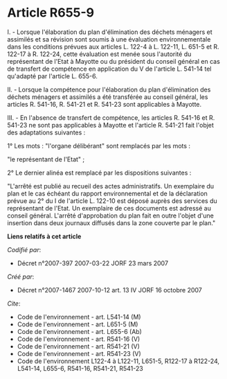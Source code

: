 # Article R655-9

I. - Lorsque l'élaboration du plan d'élimination des déchets ménagers et assimilés et sa révision sont soumis à une
évaluation environnementale dans les conditions prévues aux articles L. 122-4 à L. 122-11, L. 651-5 et R. 122-17 à R. 122-24,
cette évaluation est menée sous l'autorité du représentant de l'Etat à Mayotte ou du président du conseil général en cas de
transfert de compétence en application du V de l'article L. 541-14 tel qu'adapté par l'article L. 655-6.

II. - Lorsque la compétence pour l'élaboration du plan d'élimination des déchets ménagers et assimilés a été transférée au
conseil général, les articles R. 541-16, R. 541-21 et R. 541-23 sont applicables à Mayotte.

III. - En l'absence de transfert de compétence, les articles R. 541-16 et R. 541-23 ne sont pas applicables à Mayotte et
l'article R. 541-21 fait l'objet des adaptations suivantes :

1° Les mots : "l'organe délibérant" sont remplacés par les mots :

"le représentant de l'Etat" ;

2° Le dernier alinéa est remplacé par les dispositions suivantes :

"L'arrêté est publié au recueil des actes administratifs. Un exemplaire du plan et le cas échéant du rapport environnemental
et de la déclaration prévue au 2° du I de l'article L. 122-10 est déposé auprès des services du représentant de l'Etat. Un
exemplaire de ces documents est adressé au conseil général. L'arrêté d'approbation du plan fait en outre l'objet d'une
insertion dans deux journaux diffusés dans la zone couverte par le plan."

**Liens relatifs à cet article**

_Codifié par_:

  - Décret n°2007-397 2007-03-22 JORF 23 mars 2007

_Créé par_:

  - Décret n°2007-1467 2007-10-12 art. 13 IV JORF 16 octobre 2007

_Cite_:

  - Code de l'environnement - art. L541-14 (M)
  - Code de l'environnement - art. L651-5 (M)
  - Code de l'environnement - art. L655-6 (Ab)
  - Code de l'environnement - art. R541-16 (V)
  - Code de l'environnement - art. R541-21 (V)
  - Code de l'environnement - art. R541-23 (V)
  - Code de l'environnement L122-4 à L122-11, L651-5, R122-17 à R122-24, L541-14, L655-6, R541-16, R541-21, R541-23
